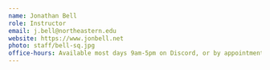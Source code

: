 ```yaml
---
name: Jonathan Bell
role: Instructor
email: j.bell@northeastern.edu
website: https://www.jonbell.net
photo: staff/bell-sq.jpg
office-hours: Available most days 9am-5pm on Discord, or by appointment via email
---
```


